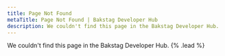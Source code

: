 ```yaml
---
title: Page Not Found
metaTitle: Page Not Found | Bakstag Developer Hub
description: We couldn't find this page in the Bakstag Developer Hub.
---
```


We couldn't find this page in the Bakstag Developer Hub. {% .lead %}